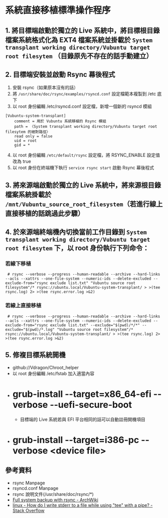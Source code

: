 # 系統直接移植標準操作程序
## 1. 將目標端啟動於獨立的 Live 系統中，將目標根目錄檔案系統格式化為 EXT4 檔案系統並掛載於  `System transplant working directory/Vubuntu target root filesytem` （目錄原先不存在的話手動建立）  
## 2. 目標端安裝並啟動 Rsync 幕後程式
1. 安裝 rsync（如果原本沒有的話）
2. 將 `/usr/share/doc/rsync/examples/rsyncd.conf` 設定檔範本複製到 /etc 底下
3. 以 root 身份編輯 /etc/rsyncd.conf 設定檔，新增一個新的 rsyncd 模組
```
[Vubuntu-system-transplant]
	comment = 用於 Vubuntu 系統移植的 Rsync 模組
	path = 〈System transplant working directory/Vubuntu target root filesytem 的絕對路徑〉
	read only = false
	uid = root
	gid = *
```

4. 以 root 身份編輯 `/etc/default/rsync` 設定檔，將 RSYNC_ENABLE 設定值改為 true
5. 以 root 身份在終端機下執行 `service rsync start` 啟動 Rsync 幕後程式

## 3. 將來源端啟動於獨立的 Live 系統中，將來源根目錄檔案系統掛載於 `/mnt/Vubuntu_source_root_filesystem`（若進行線上直接移植的話跳過此步驟）

## 4. 於來源端終端機內切換當前工作目錄到 `System transplant working directory/Vubuntu target root filesytem` 下，以 root 身份執行下列命令：
### 若線下移植
` # rsync --verbose --progress --human-readable --archive --hard-links --acls --xattrs --one-file-system --numeric-ids --delete-excluded --exclude-from="rsync exclude list.txt" "Vubuntu source root filesystem"/* rsync://ubuntu.local/Vubuntu-system-transplant/ > >(tee rsync.log) 2> >(tee rsync.error.log >&2)`

### 若線上直接移植
` # rsync --verbose --progress --human-readable --archive --hard-links --acls --xattrs --one-file-system --numeric-ids --delete-excluded --exclude-from="rsync exclude list.txt" --exclude="$(pwd)/*/*" --exclude="$(pwd)/*.log" "Vubuntu source root filesystem"/* rsync://ubuntu.local/Vubuntu-system-transplant/ > >(tee rsync.log) 2> >(tee rsync.error.log >&2)`

## 5. 修複目標系統開機
* github://Vdragon/Chroot_helper
* 以 root 身份編輯 /etc/fstab 加入適當內容
* # grub-install --target=x86_64-efi --verbose --uefi-secure-boot
	* 目標端的 Live 系統若與 EFI 平台相同的話可以自動註冊開機項目
* # grub-install --target=i386-pc --verbose &lt;device file&gt;

## 參考資料
* rsync Manpage
* rsyncd.conf Manpage
* rsync 說明文件(/usr/share/doc/rsync/*)
* [Full system backup with rsync - ArchWiki](https://wiki.archlinux.org/index.php/full_system_backup_with_rsync)
* [linux - How do I write stderr to a file while using "tee" with a pipe? - Stack Overflow](http://stackoverflow.com/questions/692000/how-do-i-write-stderr-to-a-file-while-using-tee-with-a-pipe)
